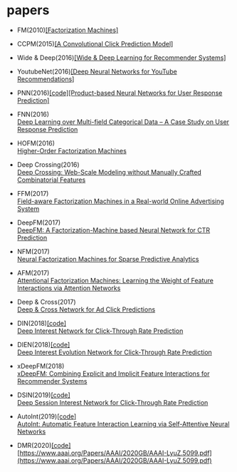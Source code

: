 # papers
- FM(2010)[[Factorization Machines]](https://www.csie.ntu.edu.tw/~b97053/paper/Rendle2010FM.pdf)  

- CCPM(2015)[[A Convolutional Click Prediction Model]](https://dl.acm.org/doi/pdf/10.1145/2806416.2806603) 

- Wide & Deep(2016)[[Wide & Deep Learning for Recommender Systems]](https://arxiv.org/pdf/1606.07792.pdf)  

- YoutubeNet(2016)[[Deep Neural Networks for YouTube Recommendations]](https://static.googleusercontent.com/media/research.google.com/en//pubs/archive/45530.pdf)  

- PNN(2016)[[code]](https://github.com/Atomu2014/product-nets)[[Product-based Neural Networks for User Response Prediction]](https://arxiv.org/pdf/1611.00144.pdf)  

- FNN(2016)  
[Deep Learning over Multi-field Categorical Data – A Case Study on User Response Prediction](https://arxiv.org/pdf/1601.02376.pdf)
 
- HOFM(2016)  
[Higher-Order Factorization Machines](https://arxiv.org/pdf/1607.07195.pdf)  

- Deep Crossing(2016)  
[Deep Crossing: Web-Scale Modeling without Manually Crafted Combinatorial Features](https://www.kdd.org/kdd2016/papers/files/adf0975-shanA.pdf)  

- FFM(2017)  
[Field-aware Factorization Machines in a Real-world Online Advertising System](https://arxiv.org/pdf/1701.04099.pdf)  

- DeepFM(2017)  
[DeepFM: A Factorization-Machine based Neural Network for CTR Prediction](https://arxiv.org/pdf/1703.04247.pdf)  

- NFM(2017)  
[Neural Factorization Machines for Sparse Predictive Analytics](https://arxiv.org/pdf/1708.05027.pdf)  

- AFM(2017)  
[Attentional Factorization Machines: Learning the Weight of Feature Interactions via Attention Networks](https://www.ijcai.org/Proceedings/2017/0435.pdf)  

- Deep & Cross(2017)  
[Deep & Cross Network for Ad Click Predictions](https://arxiv.org/pdf/1708.05123.pdf)  

- DIN(2018)[[code]](https://github.com/zhougr1993/DeepInterestNetwork)  
[Deep Interest Network for Click-Through Rate Prediction](https://arxiv.org/pdf/1706.06978.pdf)

- DIEN(2018)[[code]](https://github.com/mouna99/dien)  
[Deep Interest Evolution Network for Click-Through Rate Prediction](https://arxiv.org/pdf/1809.03672.pdf)  

- xDeepFM(2018)  
[xDeepFM: Combining Explicit and Implicit Feature Interactions for Recommender Systems](https://arxiv.org/pdf/1803.05170.pdf)  
  
- DSIN(2019)[[code]](https://github.com/shenweichen/DSIN)  
[Deep Session Interest Network for Click-Through Rate Prediction](https://arxiv.org/pdf/1905.06482.pdf)  

- AutoInt(2019)[[code]](https://github.com/DeepGraphLearning/RecommenderSystems/tree/master/featureRec)  
[AutoInt: Automatic Feature Interaction Learning via Self-Attentive Neural Networks](https://arxiv.org/pdf/1810.11921.pdf)

- DMR(2020)[[code]](https://github.com/lvze92/DMR)  
[https://www.aaai.org/Papers/AAAI/2020GB/AAAI-LyuZ.5099.pdf](https://www.aaai.org/Papers/AAAI/2020GB/AAAI-LyuZ.5099.pdf)  
